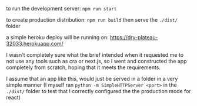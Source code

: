 to run the development server:
`npm run start`

to create production distribution:
`npm run build`
then serve the `./dist/` folder

a simple heroku deploy will be running on:
https://dry-plateau-32033.herokuapp.com/ 

I wasn't completely sure what the brief intended when it requested me to not use any tools such as cra or next.js, so I went and constructed the app completely from scratch, hoping that it meets the requirements.

I assume that an app like this, would just be served in a folder in a very simple manner (I myself ran `python -m SimpleHTTPServer <port>` in the `./dist/` folder to test that I correctly configured the the production mode for react)
